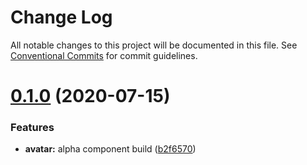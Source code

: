 # Change Log

All notable changes to this project will be documented in this file.
See [Conventional Commits](https://conventionalcommits.org) for commit guidelines.

# [0.1.0](https://github.com/twilio-labs/paste/compare/@twilio-paste/avatar@0.0.2...@twilio-paste/avatar@0.1.0) (2020-07-15)


### Features

* **avatar:** alpha component build ([b2f6570](https://github.com/twilio-labs/paste/commit/b2f6570057f4f177f4a82a5d42bfaae84ca5c300))
